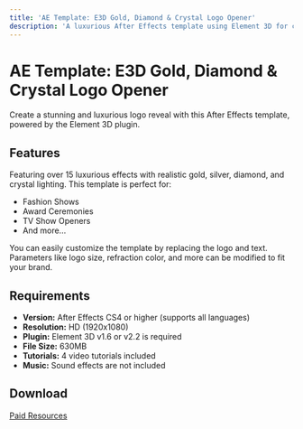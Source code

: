 ```yaml
---
title: 'AE Template: E3D Gold, Diamond & Crystal Logo Opener'
description: 'A luxurious After Effects template using Element 3D for creating stunning logo openers with gold, silver, diamond, and crystal effects. Perfect for fashion, awards, and TV shows.'
---
```


# AE Template: E3D Gold, Diamond & Crystal Logo Opener

Create a stunning and luxurious logo reveal with this After Effects template, powered by the Element 3D plugin.



## Features

Featuring over 15 luxurious effects with realistic gold, silver, diamond, and crystal lighting. This template is perfect for:

*   Fashion Shows
*   Award Ceremonies
*   TV Show Openers
*   And more...

You can easily customize the template by replacing the logo and text. Parameters like logo size, refraction color, and more can be modified to fit your brand.

## Requirements

*   **Version:** After Effects CS4 or higher (supports all languages)
*   **Resolution:** HD (1920x1080)
*   **Plugin:** Element 3D v1.6 or v2.2 is required
*   **File Size:** 630MB
*   **Tutorials:** 4 video tutorials included
*   **Music:** Sound effects are not included

## Download

[Paid Resources](https://wa.me/8613237610083)

